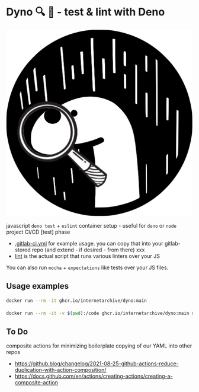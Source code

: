 # Dyno 🔍 🦕 - test & lint with Deno

![Dino Inspecting](dyno.jpg)


javascript `deno test` + `eslint` container setup - useful for `deno` or `node` project CI/CD [test] phase

- [.gitlab-ci.yml](.gitlab-ci.yml) for example usage.  you can copy that into your gitlab-stored repo (and extend - if desired - from there) xxx
- [lint](lint) is the actual script that runs various linters over your JS

You can also run `mocha` + `expectations` like tests over your JS files.

## Usage examples
```bash
docker run --rm -it ghcr.io/internetarchive/dyno:main

docker run --rm -it -v $(pwd):/code ghcr.io/internetarchive/dyno:main sh -c 'cd /code; /app/test/test.sh'
```

## To Do
composite actions for minimizing boilerplate copying of our YAML into other repos
- https://github.blog/changelog/2021-08-25-github-actions-reduce-duplication-with-action-composition/
- https://docs.github.com/en/actions/creating-actions/creating-a-composite-action